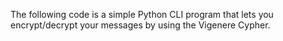 The following code is a simple Python CLI program that lets you encrypt/decrypt your messages 
by using the Vigenere Cypher. 
